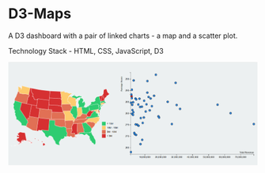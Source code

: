 # D3-Maps
A D3 dashboard with a pair of linked charts - a map and a scatter plot.

Technology Stack - HTML, CSS, JavaScript, D3

![Map/Scatter](Capture.PNG)
